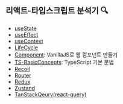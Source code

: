 ## 리액트-타입스크립트 분석기 🔍

- [useState](https://github.com/minjeongss/React-Ts-Practice/tree/main/useState)
- [useEffect](https://github.com/minjeongss/React-Ts-Practice/tree/main/useEffect)
- [useContext](https://github.com/minjeongss/React-Ts-Practice/tree/main/useContext)
- [LifeCycle](https://github.com/minjeongss/React-Ts-Practice/tree/main/LifeCycle)
- [Component](https://github.com/minjeongss/React-Ts-Practice/tree/main/Component): VanillaJS로 웹 컴포넌트 만들기
- [TS-BasicConcepts](https://github.com/minjeongss/React-Ts-Practice/tree/main/TS-BasicConcepts): TypeScript 기본 문법
- [Recoil](https://github.com/minjeongss/React-Ts-Practice/tree/main/Recoil)
- [Router](https://github.com/minjeongss/React-Ts-Practice/tree/main/Router)
- [Redux](https://github.com/minjeongss/React-Ts-Practice/tree/main/Redux)
- [Zustand](https://github.com/minjeongss/React-Ts-Practice/tree/main/Zustand)
- [TanStackQeury(react-query)](https://github.com/minjeongss/React-Ts-Practice/tree/main/TanStackQuery)
